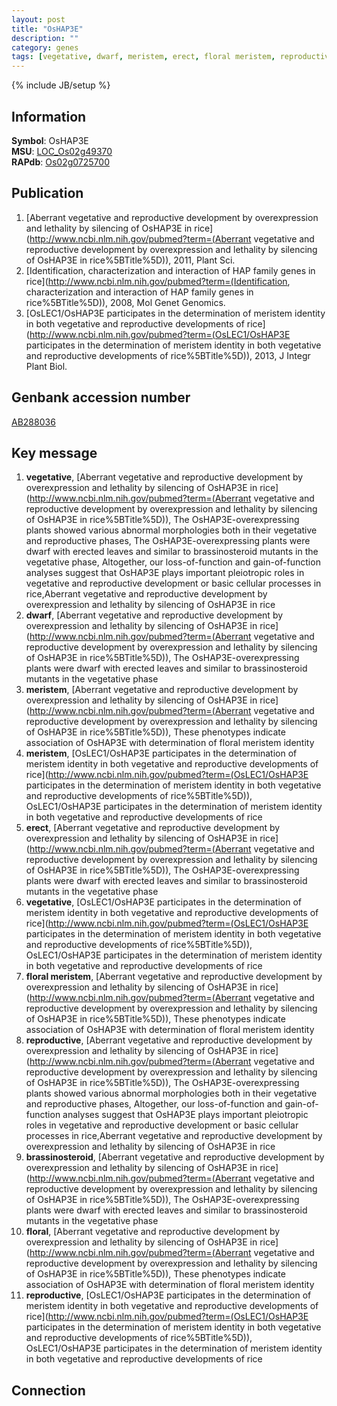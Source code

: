 ```yaml
---
layout: post
title: "OsHAP3E"
description: ""
category: genes
tags: [vegetative, dwarf, meristem, erect, floral meristem, reproductive, brassinosteroid, floral]
---
```

{% include JB/setup %}

## Information
__Symbol__: OsHAP3E  
__MSU__: [LOC_Os02g49370](http://rice.plantbiology.msu.edu/cgi-bin/ORF_infopage.cgi?orf=LOC_Os02g49370)  
__RAPdb__: [Os02g0725700](http://rapdb.dna.affrc.go.jp/viewer/gbrowse_details/irgsp1?name=Os02g0725700)  

## Publication
1. [Aberrant vegetative and reproductive development by overexpression and lethality by silencing of OsHAP3E in rice](http://www.ncbi.nlm.nih.gov/pubmed?term=(Aberrant vegetative and reproductive development by overexpression and lethality by silencing of OsHAP3E in rice%5BTitle%5D)), 2011, Plant Sci.
2. [Identification, characterization and interaction of HAP family genes in rice](http://www.ncbi.nlm.nih.gov/pubmed?term=(Identification, characterization and interaction of HAP family genes in rice%5BTitle%5D)), 2008, Mol Genet Genomics.
3. [OsLEC1/OsHAP3E participates in the determination of meristem identity in both vegetative and reproductive developments of rice](http://www.ncbi.nlm.nih.gov/pubmed?term=(OsLEC1/OsHAP3E participates in the determination of meristem identity in both vegetative and reproductive developments of rice%5BTitle%5D)), 2013, J Integr Plant Biol.

## Genbank accession number
[AB288036](http://www.ncbi.nlm.nih.gov/nuccore/AB288036)

## Key message
1. __vegetative__, [Aberrant vegetative and reproductive development by overexpression and lethality by silencing of OsHAP3E in rice](http://www.ncbi.nlm.nih.gov/pubmed?term=(Aberrant vegetative and reproductive development by overexpression and lethality by silencing of OsHAP3E in rice%5BTitle%5D)),  The OsHAP3E-overexpressing plants showed various abnormal morphologies both in their vegetative and reproductive phases, The OsHAP3E-overexpressing plants were dwarf with erected leaves and similar to brassinosteroid mutants in the vegetative phase, Altogether, our loss-of-function and gain-of-function analyses suggest that OsHAP3E plays important pleiotropic roles in vegetative and reproductive development or basic cellular processes in rice,Aberrant vegetative and reproductive development by overexpression and lethality by silencing of OsHAP3E in rice
2. __dwarf__, [Aberrant vegetative and reproductive development by overexpression and lethality by silencing of OsHAP3E in rice](http://www.ncbi.nlm.nih.gov/pubmed?term=(Aberrant vegetative and reproductive development by overexpression and lethality by silencing of OsHAP3E in rice%5BTitle%5D)),  The OsHAP3E-overexpressing plants were dwarf with erected leaves and similar to brassinosteroid mutants in the vegetative phase
3. __meristem__, [Aberrant vegetative and reproductive development by overexpression and lethality by silencing of OsHAP3E in rice](http://www.ncbi.nlm.nih.gov/pubmed?term=(Aberrant vegetative and reproductive development by overexpression and lethality by silencing of OsHAP3E in rice%5BTitle%5D)),  These phenotypes indicate association of OsHAP3E with determination of floral meristem identity
4. __meristem__, [OsLEC1/OsHAP3E participates in the determination of meristem identity in both vegetative and reproductive developments of rice](http://www.ncbi.nlm.nih.gov/pubmed?term=(OsLEC1/OsHAP3E participates in the determination of meristem identity in both vegetative and reproductive developments of rice%5BTitle%5D)), OsLEC1/OsHAP3E participates in the determination of meristem identity in both vegetative and reproductive developments of rice
5. __erect__, [Aberrant vegetative and reproductive development by overexpression and lethality by silencing of OsHAP3E in rice](http://www.ncbi.nlm.nih.gov/pubmed?term=(Aberrant vegetative and reproductive development by overexpression and lethality by silencing of OsHAP3E in rice%5BTitle%5D)),  The OsHAP3E-overexpressing plants were dwarf with erected leaves and similar to brassinosteroid mutants in the vegetative phase
6. __vegetative__, [OsLEC1/OsHAP3E participates in the determination of meristem identity in both vegetative and reproductive developments of rice](http://www.ncbi.nlm.nih.gov/pubmed?term=(OsLEC1/OsHAP3E participates in the determination of meristem identity in both vegetative and reproductive developments of rice%5BTitle%5D)), OsLEC1/OsHAP3E participates in the determination of meristem identity in both vegetative and reproductive developments of rice
7. __floral meristem__, [Aberrant vegetative and reproductive development by overexpression and lethality by silencing of OsHAP3E in rice](http://www.ncbi.nlm.nih.gov/pubmed?term=(Aberrant vegetative and reproductive development by overexpression and lethality by silencing of OsHAP3E in rice%5BTitle%5D)),  These phenotypes indicate association of OsHAP3E with determination of floral meristem identity
8. __reproductive__, [Aberrant vegetative and reproductive development by overexpression and lethality by silencing of OsHAP3E in rice](http://www.ncbi.nlm.nih.gov/pubmed?term=(Aberrant vegetative and reproductive development by overexpression and lethality by silencing of OsHAP3E in rice%5BTitle%5D)),  The OsHAP3E-overexpressing plants showed various abnormal morphologies both in their vegetative and reproductive phases, Altogether, our loss-of-function and gain-of-function analyses suggest that OsHAP3E plays important pleiotropic roles in vegetative and reproductive development or basic cellular processes in rice,Aberrant vegetative and reproductive development by overexpression and lethality by silencing of OsHAP3E in rice
9. __brassinosteroid__, [Aberrant vegetative and reproductive development by overexpression and lethality by silencing of OsHAP3E in rice](http://www.ncbi.nlm.nih.gov/pubmed?term=(Aberrant vegetative and reproductive development by overexpression and lethality by silencing of OsHAP3E in rice%5BTitle%5D)),  The OsHAP3E-overexpressing plants were dwarf with erected leaves and similar to brassinosteroid mutants in the vegetative phase
10. __floral__, [Aberrant vegetative and reproductive development by overexpression and lethality by silencing of OsHAP3E in rice](http://www.ncbi.nlm.nih.gov/pubmed?term=(Aberrant vegetative and reproductive development by overexpression and lethality by silencing of OsHAP3E in rice%5BTitle%5D)),  These phenotypes indicate association of OsHAP3E with determination of floral meristem identity
11. __reproductive__, [OsLEC1/OsHAP3E participates in the determination of meristem identity in both vegetative and reproductive developments of rice](http://www.ncbi.nlm.nih.gov/pubmed?term=(OsLEC1/OsHAP3E participates in the determination of meristem identity in both vegetative and reproductive developments of rice%5BTitle%5D)), OsLEC1/OsHAP3E participates in the determination of meristem identity in both vegetative and reproductive developments of rice

## Connection


